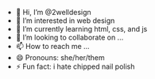 - 👋 Hi, I’m @2welldesign
- 👀 I’m interested in web design
- 🌱 I’m currently learning html, css, and js
- 💞️ I’m looking to collaborate on ...
- 📫 How to reach me ...
- 😄 Pronouns: she/her/them
- ⚡ Fun fact: i hate chipped nail polish

<!---
2welldesign/2welldesign is a ✨ special ✨ repository because its `README.md` (this file) appears on your GitHub profile.
You can click the Preview link to take a look at your changes.
--->
